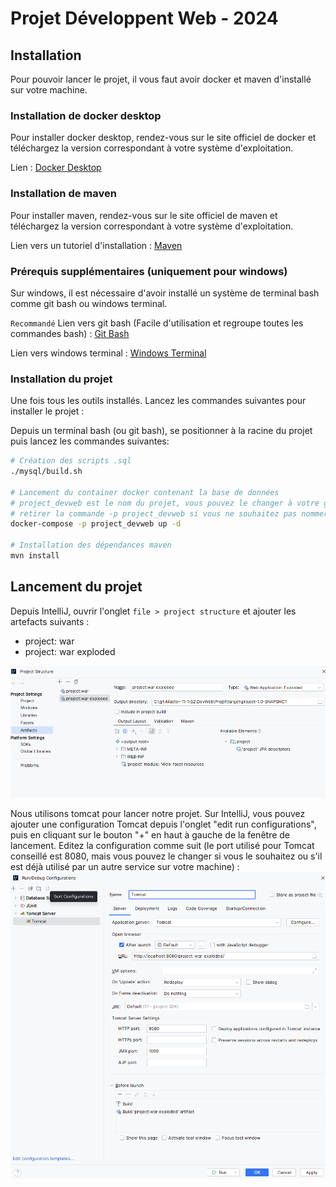 # Projet Développent Web - 2024

## Installation

Pour pouvoir lancer le projet, il vous faut avoir docker et maven d'installé sur votre machine.

### Installation de docker desktop

Pour installer docker desktop, rendez-vous sur le site officiel de docker et téléchargez la version correspondant à votre système d'exploitation.

Lien : [Docker Desktop](https://www.docker.com/products/docker-desktop)

### Installation de maven

Pour installer maven, rendez-vous sur le site officiel de maven et téléchargez la version correspondant à votre système d'exploitation.

Lien vers un tutoriel d'installation : [Maven](https://www.baeldung.com/install-maven-on-windows-linux-mac)

### Prérequis supplémentaires (uniquement pour windows)
Sur windows, il est nécessaire d'avoir installé un système de terminal bash comme git bash ou windows terminal.

`Recommandé` Lien vers git bash (Facile d'utilisation et regroupe toutes les commandes bash) : [Git Bash](https://git-scm.com/downloads)

Lien vers windows terminal : [Windows Terminal](https://www.microsoft.com/fr-fr/p/windows-terminal/9n0dx20hk701?activetab=pivot:overviewtab)

### Installation du projet
Une fois tous les outils installés. 
Lancez les commandes suivantes pour installer le projet :

Depuis un terminal bash (ou git bash), se positionner à la racine du projet puis lancez les commandes suivantes:

```` bash
# Création des scripts .sql
./mysql/build.sh

# Lancement du container docker contenant la base de données
# project_devweb est le nom du projet, vous pouvez le changer à votre guise
# retirer la commande -p project_devweb si vous ne souhaitez pas nommer le projet, il portera par défaut le nom du dossier contenant le projet
docker-compose -p project_devweb up -d

# Installation des dépendances maven
mvn install
````

## Lancement du projet
Depuis IntelliJ, ouvrir l'onglet `file > project structure` et ajouter les artefacts suivants :
- project: war
- project: war exploded

![Onglet project_structure.png](readmeTools/project_structure.png)

Nous utilisons tomcat pour lancer notre projet. 
Sur IntelliJ, vous pouvez ajouter une configuration Tomcat depuis l'onglet "edit run configurations", puis en cliquant sur le bouton "+" en haut à gauche de la fenêtre de lancement. 
Editez la configuration comme suit (le port utilisé pour Tomcat conseillé est 8080, mais vous pouvez le changer si vous le souhaitez ou s'il est déjà utilisé par un autre service sur votre machine) :
![Configuration Tomcat.png](readmeTools/tomcat_configuration.png)
